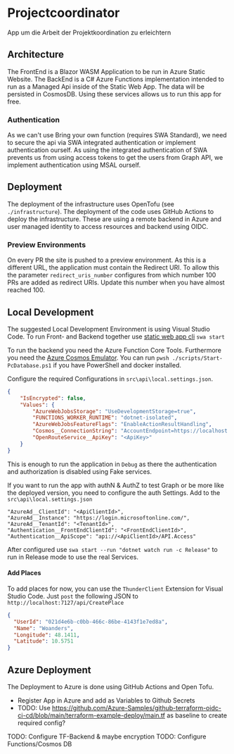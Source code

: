 # Projectcoordinator

App um die Arbeit der Projektkoordination zu erleichtern

## Architecture

The FrontEnd is a Blazor WASM Application to be run in Azure Static Website. The BackEnd is a C# Azure Functions implementation intended to run as a Managed Api inside of the Static Web App. The data will be persisted in CosmosDB. Using these services allows us to run this app for free.

### Authentication

As we can't use Bring your own function (requires SWA Standard), we need to secure the api via SWA integrated authentication or implement authentication ourself. As using the integrated authentication of SWA prevents us from using access tokens to get the users from Graph API, we implement authentication using MSAL ourself.

## Deployment

The deployment of the infrastructure uses OpenTofu (see `./infrastructure`). The deployment of the code uses GitHub Actions to deploy the infrastructure. These are using a remote backend in Azure and user managed identity to access resources and backend using OIDC.

### Preview Environments

On every PR the site is pushed to a preview environment. As this is a different URL, the application must contain the Redirect URI. To allow this the parameter `redirect_uris_number` configures from which number 100 PRs are added as redirect URIs. Update this number when you have almost reached 100.

## Local Development

The suggested Local Development Environment is using Visual Studio Code. To run Front- and Backend together use [static web app cli](https://learn.microsoft.com/en-us/azure/static-web-apps/local-development) `swa start`

To run the backend you need the Azure Function Core Tools. Furthermore you need the [Azure Cosmos Emulator](https://learn.microsoft.com/en-us/azure/cosmos-db/how-to-develop-emulator?tabs=docker-windows%2Ccsharp&pivots=api-nosql). You can run `pwsh ./scripts/Start-PcDatabase.ps1` if you have PowerShell and docker installed.

Configure the required Configurations in `src\api\local.settings.json`.

```json
{
    "IsEncrypted": false,
    "Values": {
        "AzureWebJobsStorage": "UseDevelopmentStorage=true",
        "FUNCTIONS_WORKER_RUNTIME": "dotnet-isolated",
        "AzureWebJobsFeatureFlags": "EnableActionResultHandling",
        "Cosmos__ConnectionString": "AccountEndpoint=https://localhost:8081/;AccountKey=C2y6yDjf5/R+ob0N8A7Cgv30VRDJIWEHLM+4QDU5DE2nQ9nDuVTqobD4b8mGGyPMbIZnqyMsEcaGQy67XIw/Jw==",
        "OpenRouteService__ApiKey": "<ApiKey>"
    }
}
```

This is enough to run the application in `Debug` as there the authentication and authorization is disabled using Fake services.

If you want to run the app with authN & AuthZ to test Graph or be more like the deployed version, you need to configure the auth Settings. Add to the `src\api\local.settings.json`

```
"AzureAd__ClientId": "<ApiClientId>",
"AzureAd__Instance": "https://login.microsoftonline.com/",
"AzureAd__TenantId": "<TenantId>",
"Authentication__FrontEndClientId": "<FrontEndClientId>",
"Authentication__ApiScope": "api://<ApiClientId>/API.Access"
```

After configured use `swa start --run "dotnet watch run -c Release"` to run in Release mode to use the real Services.

#### Add Places

To add places for now, you can use the `ThunderClient` Extension for Visual Studio Code. Just `post` the following JSON to `http://localhost:7127/api/CreatePlace`

```json
{
  "UserId": "021d4e6b-c0bb-466c-86be-4143f1e7ed8a",
  "Name": "Woanders",
  "Longitude": 48.1411,
  "Latitude": 10.5751
}
```

## Azure Deployment

The Deployment to Azure is done using GitHub Actions and Open Tofu.

- Register App in Azure and add as Variables to Github Secrets
- TODO: Use <https://github.com/Azure-Samples/github-terraform-oidc-ci-cd/blob/main/terraform-example-deploy/main.tf> as baseline to create required config?

TODO: Configure TF-Backend & maybe encryption
TODO: Configure Functions/Cosmos DB
